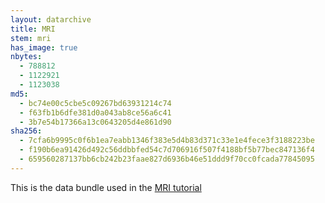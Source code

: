 ```yaml
---
layout: datarchive
title: MRI
stem: mri
has_image: true
nbytes:
  - 788812
  - 1122921
  - 1123038
md5:
  - bc74e00c5cbe5c09267bd63931214c74
  - f63fb1b6dfe381d0a043ab8ce56a6c41
  - 3b7e54b17366a13c0643205d4e861d90
sha256:
  - 7cfa6b9995c0f6b1ea7eabb1346f383e5d4b83d371c33e1e4fece3f3188223be
  - f190b6ea91426d492c56ddbbfed54c7d706916f507f4188bf5b77bec847136f4
  - 659560287137bb6cb242b23faae827d6936b46e51ddd9f70cc0fcada77845095
---
```

This is the data bundle used in the
[MRI tutorial](https://visit-sphinx-github-user-manual.readthedocs.io/en/develop/tutorials/MRI.html)
